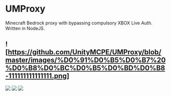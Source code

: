 # UMProxy
Minecraft Bedrock proxy with bypassing compulsory XBOX Live Auth. Written in NodeJS.
## ![https://github.com/UnityMCPE/UMProxy/blob/master/images/%D0%91%D0%B5%D0%B7%20%D0%B8%D0%BC%D0%B5%D0%BD%D0%B8-111111111111111.png]

![](https://github.com/UnityMCPE/UMProxy/blob/master/images/5.jpg)
![](https://github.com/UnityMCPE/UMProxy/blob/master/images/6.jpg)
![](https://github.com/UnityMCPE/UMProxy/blob/master/images/2.png)
